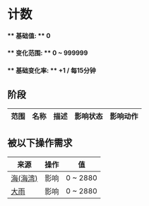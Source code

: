 # 计数  
#### ** 基础值: ** 0   
#### ** 变化范围: ** 0 ~ 999999  
#### ** 基础变化率: ** +1 / 每15分钟   
## 阶段  
范围  |  名称  |  描述  |  影响状态  |  影响动作  
----  |  ----  |  ----  |  ----  |  ----  
## 被以下操作需求  
来源  |  操作  |  值  
----  |  ----  |  ----  
[海(海湾)](Sea_Bay.md)  |  影响  |  0 ~ 2880  
[大雨](TropicalIsland_HeavyRain.md)  |  影响  |  0 ~ 2880  


<script>document.title="计数 - 卡牌生存百科 Card Survival Wiki";</script>